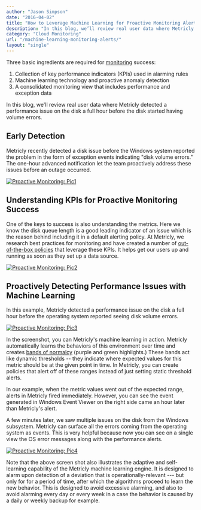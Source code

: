 ```yaml
---
author: "Jason Simpson"
date: "2016-04-02"
title: "How to Leverage Machine Learning for Proactive Monitoring Alerts"
description: "In this blog, we’ll review real user data where Metricly's proactive monitoring detected a performance issue on the disk a full hour before errors began."
category: "Cloud Monitoring"
url: "/machine-learning-monitoring-alerts/"
layout: "single"
---
```

Three basic ingredients are required for [monitoring](https://www.metricly.com) success:

1.  Collection of key performance indicators (KPIs) used in alarming rules
2.  Machine learning technology and proactive anomaly detection
3.  A consolidated monitoring view that includes performance and exception data

In this blog, we'll review real user data where Metricly detected a performance issue on the disk a full hour before the disk started having volume errors.

Early Detection
---------------

Metricly recently detected a disk issue before the Windows system reported the problem in the form of exception events indicating "disk volume errors." The one-hour advanced notification let the team proactively address these issues before an outage occurred.

[![Proactive Monitoring: Pic1](https://s3-us-west-2.amazonaws.com/com-netuitive-app-usw2-public/wp-content/uploads/2016/05/Pic1-1024x410.png)](https://s3-us-west-2.amazonaws.com/com-netuitive-app-usw2-public/wp-content/uploads/2016/05/Pic1.png)

Understanding KPIs for Proactive Monitoring Success
---------------------------------------------------

One of the keys to success is also understanding the metrics. Here we know the disk queue length is a good leading indicator of an issue which is the reason behind including it in a default alerting policy. At Metricly, we research best practices for monitoring and have created a number of [out-of-the-box policies](https://help.netuitive.com/Content/Policies/policies.htm) that leverage these KPIs. It helps get our users up and running as soon as they set up a data source.

[![Proactive Monitoring: Pic2](https://s3-us-west-2.amazonaws.com/com-netuitive-app-usw2-public/wp-content/uploads/2016/05/Pic2-1024x413.png)](https://s3-us-west-2.amazonaws.com/com-netuitive-app-usw2-public/wp-content/uploads/2016/05/Pic2.png)

Proactively Detecting Performance Issues with Machine Learning
--------------------------------------------------------------

In this example, Metricly detected a performance issue on the disk a full hour before the operating system reported seeing disk volume errors.

[![Proactive Monitoring: Pic3](https://s3-us-west-2.amazonaws.com/com-netuitive-app-usw2-public/wp-content/uploads/2016/05/Pic3-1024x419.png)](https://s3-us-west-2.amazonaws.com/com-netuitive-app-usw2-public/wp-content/uploads/2016/05/Pic3.png)

In the screenshot, you can Metricly's machine learning in action. Metricly automatically learns the behaviors of this environment over time and creates [bands of normalcy](/product) (purple and green highlights.) These bands act like dynamic thresholds -- they indicate where expected values for this metric should be at the given point in time. In Metricly, you can create policies that alert off of these ranges instead of just setting static threshold alerts.

In our example, when the metric values went out of the expected range, alerts in Metricly fired immediately. However, you can see the event generated in Windows Event Viewer on the right side came an hour later than Metricly's alert.

A few minutes later, we saw multiple issues on the disk from the Windows subsystem. Metricly can surface all the errors coming from the operating system as events. This is very helpful because now you can see on a single view the OS error messages along with the performance alerts.

[![Proactive Monitoring: Pic4](https://s3-us-west-2.amazonaws.com/com-netuitive-app-usw2-public/wp-content/uploads/2016/05/Pic4-1024x450.png)](https://s3-us-west-2.amazonaws.com/com-netuitive-app-usw2-public/wp-content/uploads/2016/05/Pic4.png)

Note that the above screen shot also illustrates the adaptive and self-learning capability of the Metricly machine learning engine. It is designed to alarm upon detection of a deviation that is operationally-relevant --- but only for for a period of time, after which the algorithms proceed to learn the new behavior. This is designed to avoid excessive alarming, and also to avoid alarming every day or every week in a case the behavior is caused by a daily or weekly backup for example.
